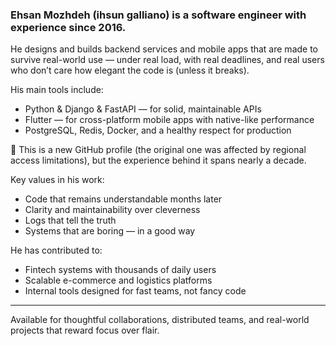 ### Ehsan Mozhdeh (ihsun galliano) is a software engineer with experience since 2016.

He designs and builds backend services and mobile apps that are made to survive real-world use — under real load, with real deadlines, and real users who don’t care how elegant the code is (unless it breaks).

His main tools include:
- Python & Django & FastAPI — for solid, maintainable APIs
- Flutter — for cross-platform mobile apps with native-like performance
- PostgreSQL, Redis, Docker, and a healthy respect for production

📌 This is a new GitHub profile (the original one was affected by regional access limitations), but the experience behind it spans nearly a decade.

Key values in his work:
- Code that remains understandable months later
- Clarity and maintainability over cleverness
- Logs that tell the truth
- Systems that are boring — in a good way

He has contributed to:
- Fintech systems with thousands of daily users
- Scalable e-commerce and logistics platforms
- Internal tools designed for fast teams, not fancy code

---

Available for thoughtful collaborations, distributed teams, and real-world projects that reward focus over flair.

